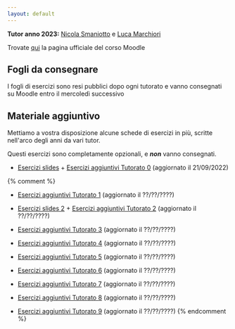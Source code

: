 ```yaml
---
layout: default
---
```


**Tutor anno 2023:** [Nicola Smaniotto](mailto:nicola.smaniotto@studenti.unitn.it) e [Luca Marchiori](mailto:luca.marchiori-1@studenti.unitn.it)

Trovate [qui](https://didatticaonline.unitn.it/dol/course/view.php?id=36995) la pagina ufficiale del corso Moodle

## Fogli da consegnare
 I fogli di esercizi sono resi pubblici dopo ogni tutorato e vanno consegnati su Moodle entro il mercoledì successivo
 
## Materiale aggiuntivo

 Mettiamo a vostra disposizione alcune schede di esercizi in più, scritte nell'arco degli anni da vari tutor.

 Questi esercizi sono completamente opzionali, e **_non_** vanno consegnati.

 - [Esercizi slides](Esercizi_slides.pdf) + [Esercizi aggiuntivi Tutorato 0](Esercizi_aggiuntivi_0.pdf) (aggiornato il 21/09/2022)

 {% comment %}
 - [Esercizi aggiuntivi Tutorato 1](Esercizi_aggiuntivi_1.pdf) (aggiornato il ??/??/????)
 
 - [Esercizi slides 2](Esercizi_slides_2.pdf) + [Esercizi aggiuntivi Tutorato 2](Esercizi_aggiuntivi_2.pdf) (aggiornato il ??/??/????)
 
 - [Esercizi aggiuntivi Tutorato 3](Esercizi_aggiuntivi_3.pdf) (aggiornato il ??/??/????)
 
 - [Esercizi aggiuntivi Tutorato 4](Esercizi_aggiuntivi_4.pdf) (aggiornato il ??/??/????)
 
 - [Esercizi aggiuntivi Tutorato 5](Esercizi_aggiuntivi_5.pdf) (aggiornato il ??/??/????)
 
 - [Esercizi aggiuntivi Tutorato 6](Esercizi_aggiuntivi_6.pdf) (aggiornato il ??/??/????)
 
 - [Esercizi aggiuntivi Tutorato 7](Esercizi_aggiuntivi_7.pdf) (aggiornato il ??/??/????)
 
 - [Esercizi aggiuntivi Tutorato 8](Esercizi_aggiuntivi_8.pdf) (aggiornato il ??/??/????)
 
 - [Esercizi aggiuntivi Tutorato 9](Esercizi_aggiuntivi_9.pdf) (aggiornato il ??/??/????)
 {% endcomment %}
